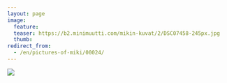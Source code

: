 ```yaml
---
layout: page
image:
  feature:
  teaser: https://b2.minimuutti.com/mikin-kuvat/2/DSC07458-245px.jpg
  thumb:
redirect_from:
  - /en/pictures-of-miki/00024/
---
```


![](https://b2.minimuutti.com/mikin-kuvat/2/DSC07458-800px.jpg)
